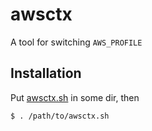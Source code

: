 # awsctx

A tool for switching `AWS_PROFILE`

## Installation

Put [awsctx.sh](https://github.com/RossyWhite/awsctx/blob/master/awsctx.sh) in some dir, then

```bash
$ . /path/to/awsctx.sh
```

